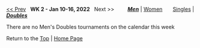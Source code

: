 <a name="top"></a>[<< Prev](men_doubles_2145.md) &nbsp; **WK 2 - Jan 10-16, 2022** &nbsp; Next >> &nbsp;&nbsp;&nbsp;&nbsp;&nbsp;&nbsp;&nbsp; [***Men***](./men_doubles_2202.md) &#124; [Women](./women_doubles_2202.md) &nbsp;&nbsp;&nbsp;&nbsp;&nbsp; [Singles](./men_singles_2202.md) &#124; [***Doubles***](./men_doubles_2202.md)

There are no Men's Doubles tournaments on the calendar this week

Return to the [Top](./men_doubles_2202.md) &#124; [Home Page](../../index.md)